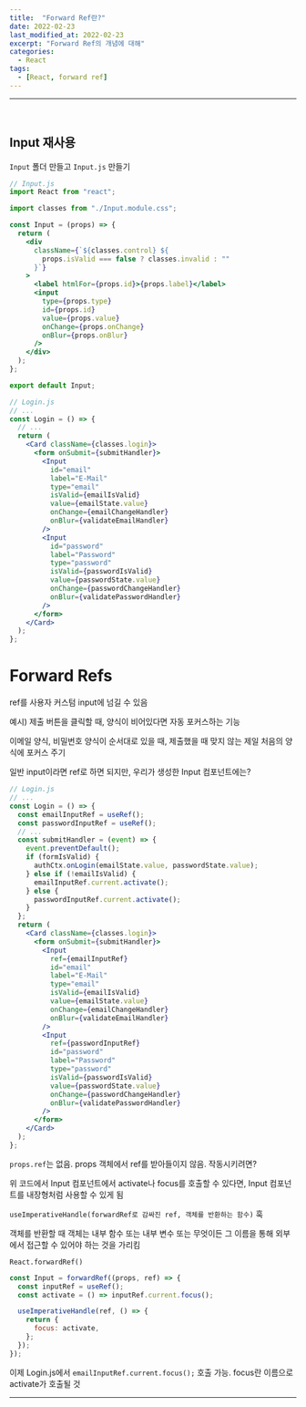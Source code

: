 ```yaml
---
title:  "Forward Ref란?"
date: 2022-02-23
last_modified_at: 2022-02-23
excerpt: "Forward Ref의 개념에 대해"
categories:
  - React
tags:
  - [React, forward ref]
---
```


---

<br>

## Input 재사용

`Input` 폴더 만들고 `Input.js` 만들기

```jsx
// Input.js
import React from "react";

import classes from "./Input.module.css";

const Input = (props) => {
  return (
    <div
      className={`${classes.control} ${
        props.isValid === false ? classes.invalid : ""
      }`}
    >
      <label htmlFor={props.id}>{props.label}</label>
      <input
        type={props.type}
        id={props.id}
        value={props.value}
        onChange={props.onChange}
        onBlur={props.onBlur}
      />
    </div>
  );
};

export default Input;
```

```jsx
// Login.js
// ...
const Login = () => {
  // ...
  return (
    <Card className={classes.login}>
      <form onSubmit={submitHandler}>
        <Input
          id="email"
          label="E-Mail"
          type="email"
          isValid={emailIsValid}
          value={emailState.value}
          onChange={emailChangeHandler}
          onBlur={validateEmailHandler}
        />
        <Input
          id="password"
          label="Password"
          type="password"
          isValid={passwordIsValid}
          value={passwordState.value}
          onChange={passwordChangeHandler}
          onBlur={validatePasswordHandler}
        />
      </form>
    </Card>
  );
};
```

# Forward Refs

ref를 사용자 커스텀 input에 넘길 수 있음

예시) 제출 버튼을 클릭할 때, 양식이 비어있다면 자동 포커스하는 기능

이메일 양식, 비밀번호 양식이 순서대로 있을 때, 제출했을 때 맞지 않는 제일 처음의 양식에 포커스 주기

일반 input이라면 ref로 하면 되지만, 우리가 생성한 Input 컴포넌트에는?

```jsx
// Login.js
// ...
const Login = () => {
  const emailInputRef = useRef();
  const passwordInputRef = useRef();
  // ...
  const submitHandler = (event) => {
    event.preventDefault();
    if (formIsValid) {
      authCtx.onLogin(emailState.value, passwordState.value);
    } else if (!emailIsValid) {
      emailInputRef.current.activate();
    } else {
      passwordInputRef.current.activate();
    }
  };
  return (
    <Card className={classes.login}>
      <form onSubmit={submitHandler}>
        <Input
          ref={emailInputRef}
          id="email"
          label="E-Mail"
          type="email"
          isValid={emailIsValid}
          value={emailState.value}
          onChange={emailChangeHandler}
          onBlur={validateEmailHandler}
        />
        <Input
          ref={passwordInputRef}
          id="password"
          label="Password"
          type="password"
          isValid={passwordIsValid}
          value={passwordState.value}
          onChange={passwordChangeHandler}
          onBlur={validatePasswordHandler}
        />
      </form>
    </Card>
  );
};
```

`props.ref`는 없음. props 객체에서 ref를 받아들이지 않음. 작동시키려면?

위 코드에서 Input 컴포넌트에서 activate나 focus를 호출할 수 있다면, Input 컴포넌트를 내장형처럼 사용할 수 있게 됨

`useImperativeHandle(forwardRef로 감싸진 ref, 객체를 반환하는 함수)` 훅

객체를 반환할 때 객체는 내부 함수 또는 내부 변수 또는 무엇이든 그 이름을 통해 외부에서 접근할 수 있어야 하는 것을 가리킴

`React.forwardRef()`

```jsx
const Input = forwardRef((props, ref) => {
  const inputRef = useRef();
  const activate = () => inputRef.current.focus();

  useImperativeHandle(ref, () => {
    return {
      focus: activate,
    };
  });
});
```

이제 Login.js에서 `emailInputRef.current.focus();` 호출 가능. focus란 이름으로 activate가 호출될 것

---
